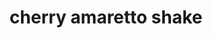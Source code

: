 ---
id: 5baa8a895c85950014e2fbd9
servings: 1
notes:
directions: 'put all in blender.'
ingredients: '1 serving protein powder
1/2 c almond milk
1/2 c canned full fat coconut milk
1/4 c cherries
 frozen or fresh
1/2 c spinach
1/4 t almond extract
2 tb  almonds
1 tb  flax seed'
rating: 5
ease: easy

category: breakfast
href:
totalTime:
cookTime:
prepTime:
title: cherry amaretto shake
path: /cherry-amaretto-shake
---